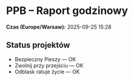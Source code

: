 # PPB – Raport godzinowy
**Czas (Europe/Warsaw):** 2025-09-25 15:28

## Status projektów
- Bezpieczny Pieszy — OK
- Zwolnij przy przejściu — OK
- Odblask ratuje życie — OK

